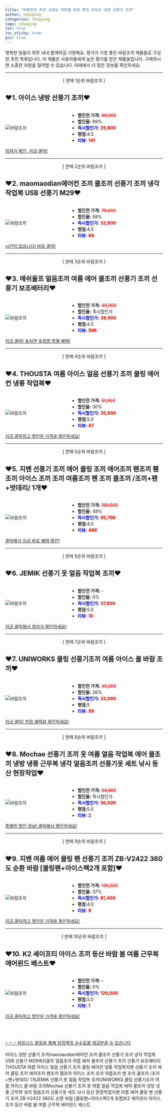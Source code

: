 ```yaml
---
title: "바람조끼 추천 고성능 히트템 바로 확인 아이스 냉방 선풍기 조끼"
author: shopping
categories: shopping
tags: shopping
toc: true
toc_sticky: true
pin: true
---
```

행복한 일들이 하루 내내 함께하길 기원해요. 평가가 가장 좋은 바람조끼 제품들로 구성된 추천 목록입니다. 이 제품은 사용자들에게 높은 평가를 받은 제품들입니다. 구매하시면 소중한 자원을 절약할 수 있습니다. 아래에서 더 많은 정보를 확인하세요.

---
<p class="toplist" style="margin: 0 auto; display: block; width: fit-content;">[ 판매 1순위 바람조끼 ]</p>

<h2><strong>❤️1. 아이스 냉방 선풍기 조끼❤️</strong></h2>

<div style="display: flex; align-items: center;">
    <div style="flex: 0.4;">
        <img src="https://thumbnail6.coupangcdn.com/thumbnails/remote/230x230ex/image/vendor_inventory/5b79/19c44575982d9a707c9457e2b2886f4a5cd4803b4de732cac1705a117fed.jpg" alt="바람조끼" style="max-width: 100%;">
    </div>
    <div style="flex: 0.6; margin-left: 10px;">
        <ul>
            <li><strong>할인전 가격:</strong> <del style="color: red;">98,000</del></li>
            <li><strong>할인율:</strong> 69%</li>
            <li><span style='color:blue'><strong>즉시할인가:</strong></span> <span style='color:red'><strong>29,800</strong></span></li>
            <li><strong>평점:</strong>4.5</li>
            <li><span style='color:blue'><strong>리뷰:</strong></span> <span style='color:red'><strong>141</strong></span></li>
        </ul>
    </div>
</div>
<div class="center">
    <a href="https://selin100587001.github.io?lptag=AF9450613&subid=githubio&pageKey=7941778634&traceid=V0-153&itemId=21876478055&vendorItemId=88924596893" class="myButton">
        최저가 확인, 지금 클릭!
    </a>
</div>


---
<p class="toplist" style="margin: 0 auto; display: block; width: fit-content;">[ 판매 2순위 바람조끼 ]</p>

<h2><strong>❤️2. maomaodian에어컨 조끼 쿨조끼 선풍기 조끼 냉각 작업복 USB 선풍기 M29❤️</strong></h2>

<div style="display: flex; align-items: center;">
    <div style="flex: 0.4;">
        <img src="https://thumbnail9.coupangcdn.com/thumbnails/remote/230x230ex/image/vendor_inventory/8e1a/c63b03533e9665fe6872db583d711668f8375b0b831385b24c0581997d82.jpg" alt="바람조끼" style="max-width: 100%;">
    </div>
    <div style="flex: 0.6; margin-left: 10px;">
        <ul>
            <li><strong>할인전 가격:</strong> <del style="color: red;">79,000</del></li>
            <li><strong>할인율:</strong> 58%</li>
            <li><span style='color:blue'><strong>즉시할인가:</strong></span> <span style='color:red'><strong>32,800</strong></span></li>
            <li><strong>평점:</strong>4.5</li>
            <li><span style='color:blue'><strong>리뷰:</strong></span> <span style='color:red'><strong>68</strong></span></li>
        </ul>
    </div>
</div>
<div class="center">
    <a href="https://selin100587001.github.io?lptag=AF9450613&subid=githubio&pageKey=8051696035&traceid=V0-153&itemId=22584120346&vendorItemId=89626115093" class="myButton">
        시간이 없습니다! 바로 클릭!
    </a>
</div>


---
<p class="toplist" style="margin: 0 auto; display: block; width: fit-content;">[ 판매 3순위 바람조끼 ]</p>

<h2><strong>❤️3. 에쉬울프 얼음조끼 여름 에어 쿨조끼 선풍기 조끼 선풍기 보조배터리❤️</strong></h2>

<div style="display: flex; align-items: center;">
    <div style="flex: 0.4;">
        <img src="https://thumbnail8.coupangcdn.com/thumbnails/remote/230x230ex/image/vendor_inventory/dd05/0acac297c9c0b18d52b43fa4d0fa48aeb2b65523050382badb7eaa308c23.jpg" alt="바람조끼" style="max-width: 100%;">
    </div>
    <div style="flex: 0.6; margin-left: 10px;">
        <ul>
            <li><strong>할인전 가격:</strong> <del style="color: red;">48,900</del></li>
            <li><strong>할인율:</strong> 즉시할인가</li>
            <li><span style='color:blue'><strong>즉시할인가:</strong></span> <span style='color:red'><strong>38,900</strong></span></li>
            <li><strong>평점:</strong>4.5</li>
            <li><span style='color:blue'><strong>리뷰:</strong></span> <span style='color:red'><strong>596</strong></span></li>
        </ul>
    </div>
</div>
<div class="center">
    <a href="https://selin100587001.github.io?lptag=AF9450613&subid=githubio&pageKey=6731189514&traceid=V0-153&itemId=15684977095&vendorItemId=81580916694" class="myButton">
        지금 클릭! 놓치면 후회할 특별 혜택!
    </a>
</div>


---
<p class="toplist" style="margin: 0 auto; display: block; width: fit-content;">[ 판매 4순위 바람조끼 ]</p>

<h2><strong>❤️4. THOUSTA 여름 아이스 얼음 선풍기 조끼 쿨링 에어컨 냉풍 작업복❤️</strong></h2>

<div style="display: flex; align-items: center;">
    <div style="flex: 0.4;">
        <img src="https://thumbnail9.coupangcdn.com/thumbnails/remote/230x230ex/image/vendor_inventory/5f19/7c80ea25850702469c872c484080914cbade6a05cfd4947d4d16e761c757.png" alt="바람조끼" style="max-width: 100%;">
    </div>
    <div style="flex: 0.6; margin-left: 10px;">
        <ul>
            <li><strong>할인전 가격:</strong> <del style="color: red;">51,900</del></li>
            <li><strong>할인율:</strong> 30%</li>
            <li><span style='color:blue'><strong>즉시할인가:</strong></span> <span style='color:red'><strong>35,900</strong></span></li>
            <li><strong>평점:</strong>5.0</li>
            <li><span style='color:blue'><strong>리뷰:</strong></span> <span style='color:red'><strong>47</strong></span></li>
        </ul>
    </div>
</div>
<div class="center">
    <a href="https://selin100587001.github.io?lptag=AF9450613&subid=githubio&pageKey=8182930847&traceid=V0-153&itemId=23398891616&vendorItemId=90426098962" class="myButton">
        지금 클릭하고 할인된 가격을 확인하세요!
    </a>
</div>


---
<p class="toplist" style="margin: 0 auto; display: block; width: fit-content;">[ 판매 5순위 바람조끼 ]</p>

<h2><strong>❤️5. 지벤 선풍기 조끼 에어 쿨링 조끼 에어조끼 팬조끼 휀조끼 아이스 조끼 조끼 여름조끼 펜 조끼 쿨조끼 /조끼+팬+밧데리/ 1개❤️</strong></h2>

<div style="display: flex; align-items: center;">
    <div style="flex: 0.4;">
        <img src="https://thumbnail7.coupangcdn.com/thumbnails/remote/230x230ex/image/vendor_inventory/7619/db8e7186f4ed614f6a3fc01788556236422dcfccf09fe2f7b2b904966ed0.jpg" alt="바람조끼" style="max-width: 100%;">
    </div>
    <div style="flex: 0.6; margin-left: 10px;">
        <ul>
            <li><strong>할인전 가격:</strong> <del style="color: red;">189,000</del></li>
            <li><strong>할인율:</strong> 49%</li>
            <li><span style='color:blue'><strong>즉시할인가:</strong></span> <span style='color:red'><strong>95,700</strong></span></li>
            <li><strong>평점:</strong>4.5</li>
            <li><span style='color:blue'><strong>리뷰:</strong></span> <span style='color:red'><strong>488</strong></span></li>
        </ul>
    </div>
</div>
<div class="center">
    <a href="https://selin100587001.github.io?lptag=AF9450613&subid=githubio&pageKey=7500773983&traceid=V0-153&itemId=19634334278&vendorItemId=70398189286" class="myButton">
        클릭해서 지금 바로 혜택 확인!
    </a>
</div>


---
<p class="toplist" style="margin: 0 auto; display: block; width: fit-content;">[ 판매 6순위 바람조끼 ]</p>

<h2><strong>❤️6. JEMIK 선풍기 옷 얼음 작업복 조끼❤️</strong></h2>

<div style="display: flex; align-items: center;">
    <div style="flex: 0.4;">
        <img src="https://thumbnail10.coupangcdn.com/thumbnails/remote/230x230ex/image/vendor_inventory/0fb1/13f90b10d08666974b8a109161fc096308b629287c3e3fc5fa80157de42d.png" alt="바람조끼" style="max-width: 100%;">
    </div>
    <div style="flex: 0.6; margin-left: 10px;">
        <ul>
            <li><strong>할인전 가격:</strong> <del style="color: red;">-</del></li>
            <li><strong>할인율:</strong> 0%</li>
            <li><span style='color:blue'><strong>즉시할인가:</strong></span> <span style='color:red'><strong>37,800</strong></span></li>
            <li><strong>평점:</strong>5.0</li>
            <li><span style='color:blue'><strong>리뷰:</strong></span> <span style='color:red'><strong>10</strong></span></li>
        </ul>
    </div>
</div>
<div class="center">
    <a href="https://selin100587001.github.io?lptag=AF9450613&subid=githubio&pageKey=8052204336&traceid=V0-153&itemId=22586289385&vendorItemId=89628023258" class="myButton">
        지금 클릭해서 최저가 확인하세요!
    </a>
</div>


---
<p class="toplist" style="margin: 0 auto; display: block; width: fit-content;">[ 판매 7순위 바람조끼 ]</p>

<h2><strong>❤️7. UNIWORKS 쿨링 선풍기조끼 여름 아이스 쿨 바람 조끼❤️</strong></h2>

<div style="display: flex; align-items: center;">
    <div style="flex: 0.4;">
        <img src="https://thumbnail7.coupangcdn.com/thumbnails/remote/230x230ex/image/vendor_inventory/1a03/8a2fc94b749a43f6eab2ce24b7d0878f8d8e1acb843cc7210dbe4cd774fd.jpg" alt="바람조끼" style="max-width: 100%;">
    </div>
    <div style="flex: 0.6; margin-left: 10px;">
        <ul>
            <li><strong>할인전 가격:</strong> <del style="color: red;">45,000</del></li>
            <li><strong>할인율:</strong> 26%</li>
            <li><span style='color:blue'><strong>즉시할인가:</strong></span> <span style='color:red'><strong>33,000</strong></span></li>
            <li><strong>평점:</strong>5</li>
            <li><span style='color:blue'><strong>리뷰:</strong></span> <span style='color:red'><strong>99</strong></span></li>
        </ul>
    </div>
</div>
<div class="center">
    <a href="https://selin100587001.github.io?lptag=AF9450613&subid=githubio&pageKey=8222765188&traceid=V0-153&itemId=23639626421&vendorItemId=90665056094" class="myButton">
        지금 클릭! 한정 혜택을 확인하세요!
    </a>
</div>


---
<p class="toplist" style="margin: 0 auto; display: block; width: fit-content;">[ 판매 8순위 바람조끼 ]</p>

<h2><strong>❤️8. Mochae 선풍기 조끼 옷 여름 얼음 작업복 에어 쿨조끼 냉방 냉풍 근무복 냉각 얼음조끼 선풍기옷 세트 낚시 등산 현장작업❤️</strong></h2>

<div style="display: flex; align-items: center;">
    <div style="flex: 0.4;">
        <img src="https://thumbnail10.coupangcdn.com/thumbnails/remote/230x230ex/image/vendor_inventory/ab1a/f71f7b8ed49b0c23b717b5c10bb247287967f9419a933e1638740b5991a9.jpg" alt="바람조끼" style="max-width: 100%;">
    </div>
    <div style="flex: 0.6; margin-left: 10px;">
        <ul>
            <li><strong>할인전 가격:</strong> <del style="color: red;">94,860</del></li>
            <li><strong>할인율:</strong> 즉시할인가</li>
            <li><span style='color:blue'><strong>즉시할인가:</strong></span> <span style='color:red'><strong>56,920</strong></span></li>
            <li><strong>평점:</strong>5.0</li>
            <li><span style='color:blue'><strong>리뷰:</strong></span> <span style='color:red'><strong>2</strong></span></li>
        </ul>
    </div>
</div>
<div class="center">
    <a href="https://selin100587001.github.io?lptag=AF9450613&subid=githubio&pageKey=8211318745&traceid=V0-153&itemId=23570627027&vendorItemId=90596573728" class="myButton">
        특별한 할인 정보! 클릭해서 확인하세요!
    </a>
</div>


---
<p class="toplist" style="margin: 0 auto; display: block; width: fit-content;">[ 판매 9순위 바람조끼 ]</p>

<h2><strong>❤️9. 지벤 여름 에어 쿨링 팬 선풍기 조끼 ZB-V2422 360도 순환 바람 [쿨링팬+아이스팩2개 포함]❤️</strong></h2>

<div style="display: flex; align-items: center;">
    <div style="flex: 0.4;">
        <img src="https://thumbnail10.coupangcdn.com/thumbnails/remote/230x230ex/image/vendor_inventory/e70d/5df15aed3ecc282c64391ca0dd9acacee2b97e434de838afed9239c3d3d9.jpg" alt="바람조끼" style="max-width: 100%;">
    </div>
    <div style="flex: 0.6; margin-left: 10px;">
        <ul>
            <li><strong>할인전 가격:</strong> <del style="color: red;">130,000</del></li>
            <li><strong>할인율:</strong> 37%</li>
            <li><span style='color:blue'><strong>즉시할인가:</strong></span> <span style='color:red'><strong>81,400</strong></span></li>
            <li><strong>평점:</strong>4.0</li>
            <li><span style='color:blue'><strong>리뷰:</strong></span> <span style='color:red'><strong>9</strong></span></li>
        </ul>
    </div>
</div>
<div class="center">
    <a href="https://selin100587001.github.io?lptag=AF9450613&subid=githubio&pageKey=8024027235&traceid=V0-153&itemId=22423806478&vendorItemId=89468529818" class="myButton">
        지금 클릭하고 할인된 가격을 확인하세요!
    </a>
</div>


---
<p class="toplist" style="margin: 0 auto; display: block; width: fit-content;">[ 판매 10순위 바람조끼 ]</p>

<h2><strong>❤️10. K2 세이프티 아이스 조끼 등산 바람 봄 여름 근무복 에어윈드 베스트❤️</strong></h2>

<div style="display: flex; align-items: center;">
    <div style="flex: 0.4;">
        <img src="https://thumbnail6.coupangcdn.com/thumbnails/remote/230x230ex/image/vendor_inventory/5c3b/cfd7a186c3e78793f776a02262ae7659118f066706a82a8c0a5c3261bacc.jpg" alt="바람조끼" style="max-width: 100%;">
    </div>
    <div style="flex: 0.6; margin-left: 10px;">
        <ul>
            <li><strong>할인전 가격:</strong> <del style="color: red;">-</del></li>
            <li><strong>할인율:</strong> 0%</li>
            <li><span style='color:blue'><strong>즉시할인가:</strong></span> <span style='color:red'><strong>129,000</strong></span></li>
            <li><strong>평점:</strong>5.0</li>
            <li><span style='color:blue'><strong>리뷰:</strong></span> <span style='color:red'><strong>1</strong></span></li>
        </ul>
    </div>
</div>
<div class="center">
    <a href="https://selin100587001.github.io?lptag=AF9450613&subid=githubio&pageKey=7960967551&traceid=V0-153&itemId=22009902119&vendorItemId=90203496250" class="myButton">
        지금 클릭하고 할인된 가격을 확인하세요!
    </a>
</div>

<br><br><br>[💦 💦 💦 파트너스 활동을 통해 일정액의 수수료를 제공받을 수 있습니다](https://link.coupang.com/a/bcpT2c)<br><br>아이스 냉방 선풍기 조끼maomaodian에어컨 조끼 쿨조끼 선풍기 조끼 냉각 작업복 USB 선풍기 M29에쉬울프 얼음조끼 여름 에어 쿨조끼 선풍기 조끼 선풍기 보조배터리THOUSTA 여름 아이스 얼음 선풍기 조끼 쿨링 에어컨 냉풍 작업복지벤 선풍기 조끼 에어 쿨링 조끼 에어조끼 팬조끼 휀조끼 아이스 조끼 조끼 여름조끼 펜 조끼 쿨조끼 /조끼+팬+밧데리/ 1개JEMIK 선풍기 옷 얼음 작업복 조끼UNIWORKS 쿨링 선풍기조끼 여름 아이스 쿨 바람 조끼Mochae 선풍기 조끼 옷 여름 얼음 작업복 에어 쿨조끼 냉방 냉풍 근무복 냉각 얼음조끼 선풍기옷 세트 낚시 등산 현장작업지벤 여름 에어 쿨링 팬 선풍기 조끼 ZB-V2422 360도 순환 바람 [쿨링팬+아이스팩2개 포함]K2 세이프티 아이스 조끼 등산 바람 봄 여름 근무복 에어윈드 베스트
